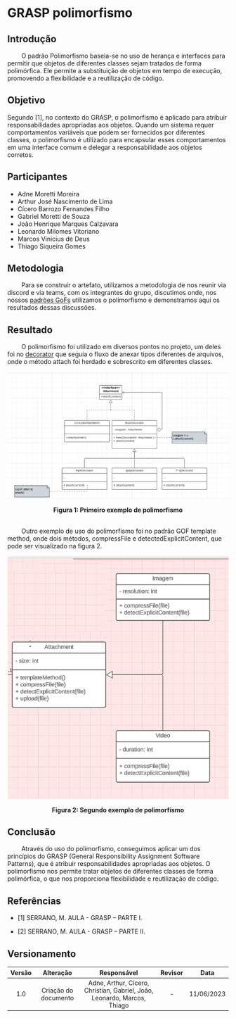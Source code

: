 # GRASP polimorfismo

## Introdução

&emsp;&emsp; O padrão Polimorfismo baseia-se no uso de herança e interfaces para permitir que objetos de diferentes classes sejam tratados de forma polimórfica. Ele permite a substituição de objetos em tempo de execução, promovendo a flexibilidade e a reutilização de código.

## Objetivo

Segundo [1], no contexto do GRASP, o polimorfismo é aplicado para atribuir responsabilidades apropriadas aos objetos. Quando um sistema requer comportamentos variáveis que podem ser fornecidos por diferentes classes, o polimorfismo é utilizado para encapsular esses comportamentos em uma interface comum e delegar a responsabilidade aos objetos corretos.

## Participantes

- Adne Moretti Moreira
- Arthur José Nascimento de Lima
- Cícero Barrozo Fernandes Filho
- Gabriel Moretti de Souza
- João Henrique Marques Calzavara
- Leonardo Milomes Vitoriano
- Marcos Vinicius de Deus
- Thiago Siqueira Gomes

## Metodologia

&emsp;&emsp; Para se construir o artefato, utilizamos a metodologia de nos reunir via discord e via teams, com os integrantes do grupo, discutimos onde, nos nossos [padrões GoFs](/docs/PadroesDeProjeto/3.2.GoFs.md) utilizamos o polimorfismo e demonstramos aqui os resultados dessas discussões.

## Resultado

&emsp;&emsp; O polimorfismo foi utilizado em diversos pontos no projeto, um deles foi no [decorator](/docs/PadroesDeProjeto/GOFS/decorator.md) que seguia o fluxo de anexar tipos diferentes de arquivos, onde o método attach foi herdado e sobrescrito em diferentes classes.

![Exemplo de polimorfismo](../../Assets/PadroesDeProjeto/polimorfismoExemplo.png)

<center>
<figcaption>
    <b>Figura 1:
     Primeiro exemplo de polimorfismo</b>
</figcaption> </center>

<br>

&emsp;&emsp; Outro exemplo de uso do polimorfismo foi no padrão GOF template method, onde dois métodos, compressFile e detectedExplicitContent, que pode ser visualizado na figura 2. 

![Exemplo de polimorfismo](../../Assets/PadroesDeProjeto/bao2.png)

<center>
<figcaption>
    <b>Figura 2:
     Segundo exemplo de polimorfismo</b>
</figcaption> </center>

## Conclusão

&emsp;&emsp; Através do uso do polimorfismo, conseguimos aplicar um dos princípios do GRASP (General Responsibility Assignment Software Patterns), que é atribuir responsabilidades apropriadas aos objetos. O polimorfismo nos permite tratar objetos de diferentes classes de forma polimórfica, o que nos proporciona flexibilidade e reutilização de código.

## Referências

- [1] SERRANO, M. AULA - GRASP – PARTE I.

- [2] SERRANO, M. AULA - GRASP – PARTE II.

## Versionamento

| Versão |                  Alteração                   |    Responsável     |      Revisor       | Data  |
| :----: | :------------------------------------------: | :----------------: | :----------------: | :---: |
|  1.0   | Criação do documento | Adne, Arthur, Cícero, Christian, Gabriel, João, Leonardo, Marcos, Thiago  |  -  | 11/06/2023 |
